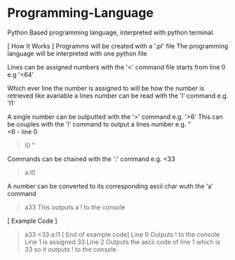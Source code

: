 # Programming-Language
Python Based programming language, interpreted with python terminal.

[ How It Works ]
Programms will be created with a '.pl' file
The programming language will be interpreted with one python file

Lines can be assigned numbers with the '<' command file starts from line 0
e.g '<64'

Which ever line the number is assigned to will be how the number is retrieved like  avariable
a lines number can be read with the 'l' command
e.g. 'l1'

A single number can be outputted with the '>' command
e.g. '>6'
This can be couples with the 'l' command to output a lines number
e.g.
"  
<6 - line 0
>l0
"

Commands can be chained with the ':' command
e.g.
<33
>a:l0

A number can be converted to its corresponding ascii char wuth the 'a' command
>a33
This outputs a ! to the console


[ Example Code ]
>a33
<33
>a:l1
[ End of example code]
Line 0 Outputs ! to the console
Line 1 is assigned 33
Line 2 Outputs the ascii code of line 1 which is 33 so it outputs ! to the console
